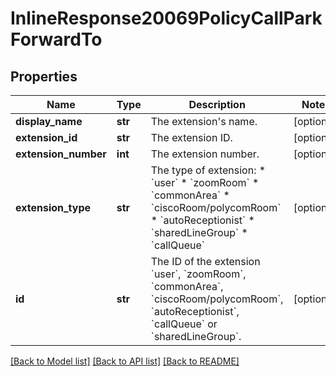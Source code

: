 # InlineResponse20069PolicyCallParkForwardTo

## Properties
Name | Type | Description | Notes
------------ | ------------- | ------------- | -------------
**display_name** | **str** | The extension&#x27;s name. | [optional] 
**extension_id** | **str** | The extension ID. | [optional] 
**extension_number** | **int** | The extension number. | [optional] 
**extension_type** | **str** | The type of extension:  * &#x60;user&#x60;  * &#x60;zoomRoom&#x60;  * &#x60;commonArea&#x60; * &#x60;ciscoRoom/polycomRoom&#x60;  * &#x60;autoReceptionist&#x60;  * &#x60;sharedLineGroup&#x60;  * &#x60;callQueue&#x60; | [optional] 
**id** | **str** | The ID of the extension &#x60;user&#x60;, &#x60;zoomRoom&#x60;, &#x60;commonArea&#x60;, &#x60;ciscoRoom/polycomRoom&#x60;, &#x60;autoReceptionist&#x60;, &#x60;callQueue&#x60; or &#x60;sharedLineGroup&#x60;. | [optional] 

[[Back to Model list]](../README.md#documentation-for-models) [[Back to API list]](../README.md#documentation-for-api-endpoints) [[Back to README]](../README.md)

